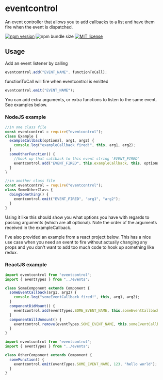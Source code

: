 # eventcontrol

An event controller that allows you to add callbacks to a list and have them fire when the event is dispatched.

[![npm version](https://img.shields.io/npm/v/eventcontrol.svg?color=%232c8ebb&style=flat-square)](https://www.npmjs.com/package/eventcontrol)
![npm bundle size](https://img.shields.io/bundlephobia/minzip/eventcontrol.svg?color=rgb%28113%2C%20138%2C%20240%29&label=gzipped&style=flat-square)
[![MIT license](https://img.shields.io/npm/l/eventcontrol.svg?color=%233DA639&style=flat-square)](http://opensource.org/licenses/MIT)

## Usage

Add an event listener by calling

```javascript
eventcontrol.add("EVENT_NAME", functionToCall);
```

functionToCall will fire when eventcontrol is emitted

```javascript
eventcontrol.emit("EVENT_NAME");
```

You can add extra arguments, or extra functions to listen to the same event. See examples below.

### NodeJS example

```javascript
//in one class file
const eventcontrol = require("eventcontrol");
class Example {
  exampleCallback(optional, arg1, arg2) {
    console.log("exampleCallback fired!", this, arg1, arg2);
  }
  someOtherFunction() {
    //hook up that callback to this event string 'EVENT_FIRED'
    eventcontrol.add("EVENT_FIRED", this.exampleCallback, this, optional);
  }
}
```

```javascript
//in another class file
const eventcontrol = require("eventcontrol");
class SomeOtherClass {
  doingSomething() {
    eventcontrol.emit("EVENT_FIRED", "arg1", "arg2");
  }
}
```

Using it like this should show you what options you have with regards to passing arguments (which are all optional).
Note the order of the arguments received in the exampleCallback.

I've also provided an example from a react project below. This has a nice use case when you need an event to fire
without actually changing any props and you don't want to add too much code to hook up something like redux.

### ReactJS example

```javascript
import eventcontrol from "eventcontrol";
import { eventTypes } from "../events";

class SomeComponent extends Component {
  someEventCallback(arg1, arg2) {
    console.log("someEventCallback fired!", this, arg1, arg2);
  }
  componentDidMount() {
    eventcontrol.add(eventTypes.SOME_EVENT_NAME, this.someEventCallback, this);
  }
  componentWillUnmount() {
    eventcontrol.remove(eventTypes.SOME_EVENT_NAME, this.someEventCallback);
  }
}
```

```javascript
import eventcontrol from "eventcontrol";
import { eventTypes } from "../events";

class OtherComponent extends Component {
  someFunction() {
    eventcontrol.emit(eventTypes.SOME_EVENT_NAME, 123, "hello world");
  }
}
```
